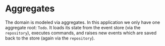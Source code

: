 # Aggregates

The domain is modeled via aggregates. In this application we only have one aggregate root: `Todo`. It loads its state from the event store (via the `repository`), executes commands, and raises new events which are saved back to the store (again via the `repository`).
